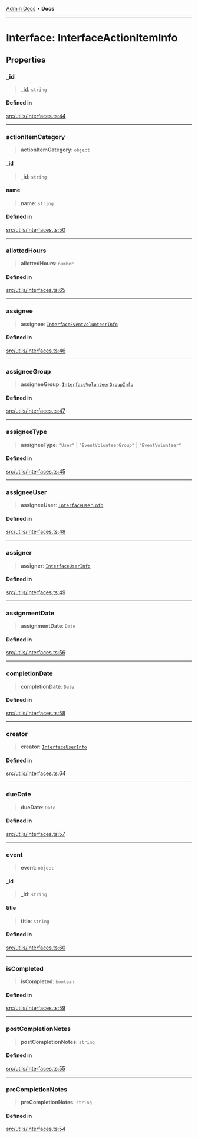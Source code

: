 [Admin Docs](/) • **Docs**

***

# Interface: InterfaceActionItemInfo

## Properties

### \_id

> **\_id**: `string`

#### Defined in

[src/utils/interfaces.ts:44](https://github.com/PalisadoesFoundation/talawa-admin/blob/main/src/utils/interfaces.ts#L44)

***

### actionItemCategory

> **actionItemCategory**: `object`

#### \_id

> **\_id**: `string`

#### name

> **name**: `string`

#### Defined in

[src/utils/interfaces.ts:50](https://github.com/PalisadoesFoundation/talawa-admin/blob/main/src/utils/interfaces.ts#L50)

***

### allottedHours

> **allottedHours**: `number`

#### Defined in

[src/utils/interfaces.ts:65](https://github.com/PalisadoesFoundation/talawa-admin/blob/main/src/utils/interfaces.ts#L65)

***

### assignee

> **assignee**: [`InterfaceEventVolunteerInfo`](InterfaceEventVolunteerInfo.md)

#### Defined in

[src/utils/interfaces.ts:46](https://github.com/PalisadoesFoundation/talawa-admin/blob/main/src/utils/interfaces.ts#L46)

***

### assigneeGroup

> **assigneeGroup**: [`InterfaceVolunteerGroupInfo`](InterfaceVolunteerGroupInfo.md)

#### Defined in

[src/utils/interfaces.ts:47](https://github.com/PalisadoesFoundation/talawa-admin/blob/main/src/utils/interfaces.ts#L47)

***

### assigneeType

> **assigneeType**: `"User"` \| `"EventVolunteerGroup"` \| `"EventVolunteer"`

#### Defined in

[src/utils/interfaces.ts:45](https://github.com/PalisadoesFoundation/talawa-admin/blob/main/src/utils/interfaces.ts#L45)

***

### assigneeUser

> **assigneeUser**: [`InterfaceUserInfo`](InterfaceUserInfo.md)

#### Defined in

[src/utils/interfaces.ts:48](https://github.com/PalisadoesFoundation/talawa-admin/blob/main/src/utils/interfaces.ts#L48)

***

### assigner

> **assigner**: [`InterfaceUserInfo`](InterfaceUserInfo.md)

#### Defined in

[src/utils/interfaces.ts:49](https://github.com/PalisadoesFoundation/talawa-admin/blob/main/src/utils/interfaces.ts#L49)

***

### assignmentDate

> **assignmentDate**: `Date`

#### Defined in

[src/utils/interfaces.ts:56](https://github.com/PalisadoesFoundation/talawa-admin/blob/main/src/utils/interfaces.ts#L56)

***

### completionDate

> **completionDate**: `Date`

#### Defined in

[src/utils/interfaces.ts:58](https://github.com/PalisadoesFoundation/talawa-admin/blob/main/src/utils/interfaces.ts#L58)

***

### creator

> **creator**: [`InterfaceUserInfo`](InterfaceUserInfo.md)

#### Defined in

[src/utils/interfaces.ts:64](https://github.com/PalisadoesFoundation/talawa-admin/blob/main/src/utils/interfaces.ts#L64)

***

### dueDate

> **dueDate**: `Date`

#### Defined in

[src/utils/interfaces.ts:57](https://github.com/PalisadoesFoundation/talawa-admin/blob/main/src/utils/interfaces.ts#L57)

***

### event

> **event**: `object`

#### \_id

> **\_id**: `string`

#### title

> **title**: `string`

#### Defined in

[src/utils/interfaces.ts:60](https://github.com/PalisadoesFoundation/talawa-admin/blob/main/src/utils/interfaces.ts#L60)

***

### isCompleted

> **isCompleted**: `boolean`

#### Defined in

[src/utils/interfaces.ts:59](https://github.com/PalisadoesFoundation/talawa-admin/blob/main/src/utils/interfaces.ts#L59)

***

### postCompletionNotes

> **postCompletionNotes**: `string`

#### Defined in

[src/utils/interfaces.ts:55](https://github.com/PalisadoesFoundation/talawa-admin/blob/main/src/utils/interfaces.ts#L55)

***

### preCompletionNotes

> **preCompletionNotes**: `string`

#### Defined in

[src/utils/interfaces.ts:54](https://github.com/PalisadoesFoundation/talawa-admin/blob/main/src/utils/interfaces.ts#L54)

